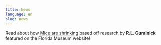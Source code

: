 ```yaml
---
title: News
language: en
slug: news
---
```


Read about how <a href="https://www.floridamuseum.ufl.edu/science/mice-are-shrinking/">Mice are shrinking</a> based off research by <b>R.L. Guralnick</b> featured on the Florida Museum website!

